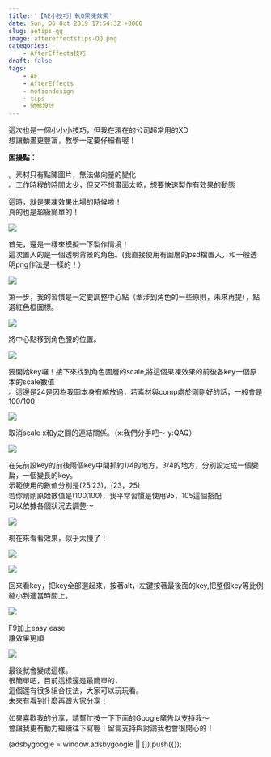 ```yaml
---
title: '【AE小技巧】軟Q果凍效果'
date: Sun, 06 Oct 2019 17:54:32 +0000
slug: aetips-qq
image: aftereffectstips-QQ.png
categories:
    - AfterEffects技巧
draft: false
tags: 
    - AE
    - AfterEffects
    - motiondesign
    - tips
    - 動態設計
---
```


這次也是一個小小小技巧，但我在現在的公司超常用的XD  
想讓動畫更豐富，教學一定要仔細看喔！

**困擾點：**

。素材只有點陣圖片，無法做向量的變化  
。工作時程的時間太少，但又不想畫面太乾，想要快速製作有效果的動態

這時，就是果凍效果出場的時候啦！  
真的也是超級簡單的！

![](http://peckyhsieh.com/wp-content/uploads/2019/10/螢幕快照-2019-10-07-上午1.07.15-1024x710.png)

首先，還是一樣來模擬一下製作情境！  
這次置入的是一個透明背景的角色。(我直接使用有圖層的psd檔置入，和一般透明png作法是一樣的！）  

![](http://peckyhsieh.com/wp-content/uploads/2019/10/A5B68CAA-D692-4632-8B52-AF8F89A2394D-1024x718.png)

第一步，我的習慣是一定要調整中心點（牽涉到角色的一些原則，未來再提），點選紅色框圖標。  

![](http://peckyhsieh.com/wp-content/uploads/2019/10/43241984-18C7-4117-B120-A8AA1B4EF659.png)

將中心點移到角色腰的位置。  

![](http://peckyhsieh.com/wp-content/uploads/2019/10/ADD02D5F-F201-4CEA-B16E-794BAABF25B8-1024x707.png)

要開始key囉！接下來找到角色圖層的scale,將這個果凍效果的前後各key一個原本的scale數值  
。這邊是24是因為我圖本身有縮放過，若素材與comp處於剛剛好的話，一般會是100/100  

![](http://peckyhsieh.com/wp-content/uploads/2019/10/D4A7B143-7CAB-43DE-8CA9-A064D84EED49-1024x701.png)

取消scale x和y之間的連結關係。（x:我們分手吧～ y:QAQ）

![](http://peckyhsieh.com/wp-content/uploads/2019/10/1AE9F737-4D74-464A-A957-6AA65B71CC4C-1024x709.png)

在先前設key的前後兩個key中間抓約1/4的地方，3/4的地方，分別設定成一個變扁，一個變長的key。  
示範使用的數值分別是(25,23)，(23，25)  
若你剛剛原始數值是(100,100)，我平常習慣是使用95，105這個搭配  
可以依據各個狀況去調整～  

![](http://peckyhsieh.com/wp-content/uploads/2019/10/aaa.gif)

現在來看看效果，似乎太慢了！  

![](http://peckyhsieh.com/wp-content/uploads/2019/10/46F15FFB-FB8B-418A-95BB-1CFB70CE4718.png)

![](http://peckyhsieh.com/wp-content/uploads/2019/10/488024AC-3A36-42CF-AC36-76ADE9889BC1.png)

回來看key，把key全部選起來，按著alt，左鍵按著最後面的key,把整個key等比例縮小到適當時間上。  

![](http://peckyhsieh.com/wp-content/uploads/2019/10/C340D236-8F98-4460-AD5C-C507BE480FF1.png)

F9加上easy ease  
讓效果更順  

![](http://peckyhsieh.com/wp-content/uploads/2019/10/sss.gif)

最後就會變成這樣。  
很簡單吧，目前這樣還是最簡單的，  
這個還有很多組合技法，大家可以玩玩看。  
未來有看到什麼再跟大家分享！

如果喜歡我的分享，請幫忙按一下下面的Google廣告以支持我～  
會讓我更有動力繼續往下寫喔！留言支持與討論我也會很開心的！

(adsbygoogle = window.adsbygoogle || \[\]).push({});